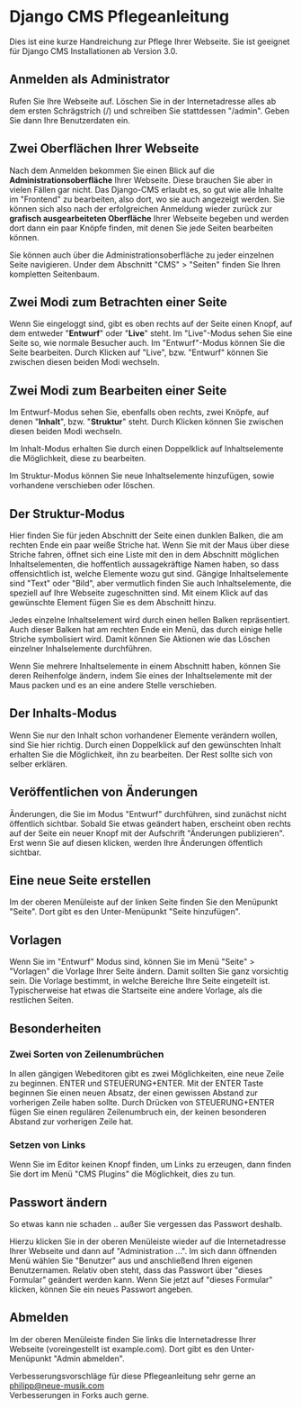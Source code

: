 Django CMS Pflegeanleitung
==========================

Dies ist eine kurze Handreichung zur Pflege Ihrer Webseite.
Sie ist geeignet für Django CMS Installationen ab Version 3.0.


Anmelden als Administrator
--------------------------

Rufen Sie Ihre Webseite auf. Löschen Sie in der Internetadresse alles ab dem ersten Schrägstrich (/) und schreiben Sie stattdessen "/admin". Geben Sie dann Ihre Benutzerdaten ein.


Zwei Oberflächen Ihrer Webseite
-------------------------------

Nach dem Anmelden bekommen Sie einen Blick auf die **Administrationsoberfläche** Ihrer Webseite. Diese brauchen Sie aber in vielen Fällen gar nicht. Das Django-CMS erlaubt es, so gut wie alle Inhalte im "Frontend" zu bearbeiten, also dort, wo sie auch angezeigt werden. Sie können sich also nach der erfolgreichen Anmeldung wieder zurück zur **grafisch ausgearbeiteten Oberfläche** Ihrer Webseite begeben und werden dort dann ein paar Knöpfe finden, mit denen Sie jede Seiten bearbeiten können.

Sie können auch über die Administrationsoberfläche zu jeder einzelnen Seite navigieren. Under dem Abschnitt "CMS" > "Seiten" finden Sie Ihren kompletten Seitenbaum.


Zwei Modi zum Betrachten einer Seite
------------------------------------

Wenn Sie eingeloggt sind, gibt es oben rechts auf der Seite einen Knopf, auf dem entweder "**Entwurf**" oder "**Live**" steht. Im "Live"-Modus sehen Sie eine Seite so, wie normale Besucher auch. Im "Entwurf"-Modus können Sie die Seite bearbeiten. Durch Klicken auf "Live", bzw. "Entwurf" können Sie zwischen diesen beiden Modi wechseln.



Zwei Modi zum Bearbeiten einer Seite
------------------------------------

Im Entwurf-Modus sehen Sie, ebenfalls oben rechts, zwei Knöpfe, auf denen "**Inhalt**", bzw. "**Struktur**" steht. Durch Klicken können Sie zwischen diesen beiden Modi wechseln.

Im Inhalt-Modus erhalten Sie durch einen Doppelklick auf Inhaltselemente die Möglichkeit, diese zu bearbeiten.

Im Struktur-Modus können Sie neue Inhaltselemente hinzufügen, sowie vorhandene verschieben oder löschen.


Der Struktur-Modus
------------------

Hier finden Sie für jeden Abschnitt der Seite einen dunklen Balken, die am rechten Ende ein paar weiße Striche hat. Wenn Sie mit der Maus über diese Striche fahren, öffnet sich eine Liste mit den in dem Abschnitt möglichen Inhaltselementen, die hoffentlich aussagekräftige Namen haben, so dass offensichtlich ist, welche Elemente wozu gut sind. Gängige Inhaltselemente sind "Text" oder "Bild", aber vermutlich finden Sie auch Inhaltselemente, die speziell auf Ihre Webseite zugeschnitten sind. Mit einem Klick auf das gewünschte Element fügen Sie es dem Abschnitt hinzu.

Jedes einzelne Inhaltselement wird durch einen hellen Balken repräsentiert. Auch dieser Balken hat am rechten Ende ein Menü, das durch einige helle Striche symbolisiert wird. Damit können Sie Aktionen wie das Löschen einzelner Inhalselemente durchführen.

Wenn Sie mehrere Inhaltselemente in einem Abschnitt haben, können Sie deren Reihenfolge ändern, indem Sie eines der Inhaltselemente mit der Maus packen und es an eine andere Stelle verschieben.


Der Inhalts-Modus
-----------------

Wenn Sie nur den Inhalt schon vorhandener Elemente verändern wollen, sind Sie hier richtig. Durch einen Doppelklick auf den gewünschten Inhalt erhalten Sie die Möglichkeit, ihn zu bearbeiten. Der Rest sollte sich von selber erklären.


Veröffentlichen von Änderungen
------------------------------

Änderungen, die Sie im Modus "Entwurf" durchführen, sind zunächst nicht öffentlich sichtbar. Sobald Sie etwas geändert haben, erscheint oben rechts auf der Seite ein neuer Knopf mit der Aufschrift "Änderungen publizieren". Erst wenn Sie auf diesen klicken, werden Ihre Änderungen öffentlich sichtbar.


Eine neue Seite erstellen
-------------------------

Im der oberen Menüleiste auf der linken Seite finden Sie den Menüpunkt "Seite". Dort gibt es den Unter-Menüpunkt "Seite hinzufügen".


Vorlagen
--------

Wenn Sie im "Entwurf" Modus sind, können Sie im Menü "Seite" > "Vorlagen" die Vorlage Ihrer Seite ändern. Damit sollten Sie ganz vorsichtig sein. Die Vorlage bestimmt, in welche Bereiche Ihre Seite eingeteilt ist. Typischerweise hat etwas die Startseite eine andere Vorlage, als die restlichen Seiten.


Besonderheiten
--------------

### Zwei Sorten von Zeilenumbrüchen

In allen gängigen Webeditoren gibt es zwei Möglichkeiten, eine neue Zeile zu beginnen. ENTER und STEUERUNG+ENTER. Mit der ENTER Taste beginnen Sie einen neuen Absatz, der einen gewissen Abstand zur vorherigen Zeile haben sollte. Durch Drücken von STEUERUNG+ENTER fügen Sie einen regulären Zeilenumbruch ein, der keinen besonderen Abstand zur vorherigen Zeile hat.


### Setzen von Links

Wenn Sie im Editor keinen Knopf finden, um Links zu erzeugen, dann finden Sie dort im Menü "CMS Plugins" die Möglichkeit, dies zu tun.


Passwort ändern
---------------

So etwas kann nie schaden .. außer Sie vergessen das Passwort deshalb.

Hierzu klicken Sie in der oberen Menüleiste wieder auf die Internetadresse Ihrer Webseite und dann auf "Administration ...". Im sich dann öffnenden Menü wählen Sie "Benutzer" aus und anschließend Ihren eigenen Benutzernamen. Relativ oben steht, dass das Passwort über "dieses Formular" geändert werden kann. Wenn Sie jetzt auf "dieses Formular" klicken, können Sie ein neues Passwort angeben.


Abmelden
--------

Im der oberen Menüleiste finden Sie links die Internetadresse Ihrer Webseite (voreingestellt ist example.com). Dort gibt es den Unter-Menüpunkt "Admin abmelden".



Verbesserungsvorschläge für diese Pflegeanleitung sehr gerne an philipp@neue-musik.com  
Verbesserungen in Forks auch gerne.
